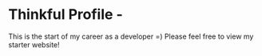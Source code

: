 # Thinkful Profile -

This is the start of my career as a developer =) Please feel free to view my starter website!
